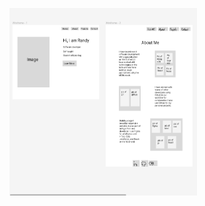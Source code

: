 <img 
     src="pics/HomeNAbout.png" 
     alt="wireframes in Figma"
     style="width: 300px; height: 300px">
